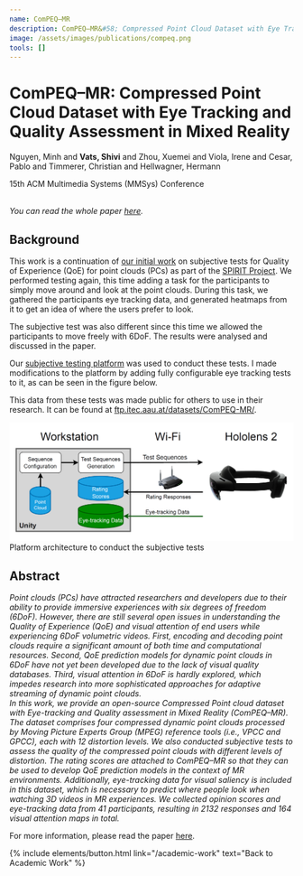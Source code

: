 ```yaml
---
name: ComPEQ–MR
description: ComPEQ–MR&#58; Compressed Point Cloud Dataset with Eye Tracking and Quality Assessment in Mixed Reality. <em>ACM MMSys 2024.</em>
image: /assets/images/publications/compeq.png
tools: []
---
```


<div>
<h1> ComPEQ–MR: Compressed Point Cloud Dataset with Eye Tracking and Quality Assessment in Mixed Reality </h1>
<p class="h5"> Nguyen, Minh and <strong>Vats, Shivi</strong> and Zhou, Xuemei and Viola, Irene and Cesar, Pablo and Timmerer, Christian and Hellwagner, Hermann </p>
<p class="h5"> 15th ACM Multimedia Systems (MMSys) Conference </p>
</div>

<p><br /><em>You can read the whole paper <a href="https://dl.acm.org/doi/abs/10.1145/3625468.3652182">here</a>.</em></p>

## Background

This work is a continuation of [our initial work](/academic-work/06-impact) on subjective tests for Quality of Experience (QoE) for point clouds (PCs) as part of the [SPIRIT Project](https://www.spirit-project.eu/). We performed testing again, this time adding a task for the participants to simply move around and look at the point clouds. During this task, we gathered the participants eye tracking data, and generated heatmaps from it to get an idea of where the users prefer to look.

The subjective test was also different since this time we allowed the participants to move freely with 6DoF. The results were analysed and discussed in the paper.

Our [subjective testing platform](/academic-work/01-platform) was used to conduct these tests. I made modifications to the platform by adding fully configurable eye tracking tests to it, as can be seen in the figure below.

This data from these tests was made public for others to use in their research. It can be found at [ftp.itec.aau.at/datasets/ComPEQ-MR/](https://ftp.itec.aau.at/datasets/ComPEQ-MR/).

<div>
<img src="/assets/images/publications/compeq.png" class="img-fluid" alt="Platform architecture to conduct the subjective tests"/>
</div>
<div class="text-center">
    Platform architecture to conduct the subjective tests
</div>

## Abstract

*Point clouds (PCs) have attracted researchers and developers due to their ability to provide immersive experiences with six degrees of freedom (6DoF). However, there are still several open issues in understanding the Quality of Experience (QoE) and visual attention of end users while experiencing 6DoF volumetric videos. First, encoding and decoding point clouds require a significant amount of both time and computational resources. Second, QoE prediction models for dynamic point clouds in 6DoF have not yet been developed due to the lack of visual quality databases. Third, visual attention in 6DoF is hardly explored, which impedes research into more sophisticated approaches for adaptive streaming of dynamic point clouds.*    
*In this work, we provide an open-source Compressed Point cloud dataset with Eye-tracking and Quality assessment in Mixed Reality (ComPEQ–MR). The dataset comprises four compressed dynamic point clouds processed by Moving Picture Experts Group (MPEG) reference tools (i.e., VPCC and GPCC), each with 12 distortion levels. We also conducted subjective tests to assess the quality of the compressed point clouds with different levels of distortion. The rating scores are attached to ComPEQ–MR so that they can be used to develop QoE prediction models in the context of MR environments. Additionally, eye-tracking data for visual saliency is included in this dataset, which is necessary to predict where people look when watching 3D videos in MR experiences. We collected opinion scores and eye-tracking data from 41 participants, resulting in 2132 responses and 164 visual attention maps in total.*

For more information, please read the paper [here](https://dl.acm.org/doi/abs/10.1145/3625468.3652182).


<p class="text-center">
{% include elements/button.html link="/academic-work" text="Back to Academic Work" %}
</p>